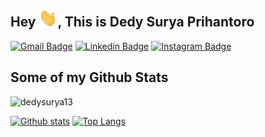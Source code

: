 ## Hey <img src="https://raw.githubusercontent.com/dedysurya13/dedysurya13/master/wave.gif" width="30px">, This is Dedy Surya Prihantoro
[![Gmail Badge](https://img.shields.io/badge/-hello@dedysurya.my.id-c14438?style=flat&logo=Gmail&logoColor=white&link=mailto:hello@dedysurya.my.id)](mailto:hello@dedysurya.my.id) 
[![Linkedin Badge](https://img.shields.io/badge/-dedysurya-0072b1?style=flat&logo=Linkedin&logoColor=white&link=https://www.linkedin.com/in/dedy-surya/)](https://www.linkedin.com/in/dedy-surya/) [![Instagram Badge](https://img.shields.io/badge/-dedysurya__-dd2a7b?style=flat&logo=instagram&logoColor=white&link=https://instagram.com/dedysurya__/)](https://www.instagram.com/dedysurya__/) 
## Some of my Github Stats
<p align=left> <img src=https://komarev.com/ghpvc/?username=dedysurya13 alt=dedysurya13 /> </p>

[![Github stats](https://github-readme-stats.vercel.app/api?username=dedysurya13&show_icons=true&theme=light&include_all_commits=true)](https://github.com/dedysurya13/github-readme-stats)
[![Top Langs](https://github-readme-stats.vercel.app/api/top-langs/?username=dedysurya13&layout=compact&theme=light)](https://github.com/dedysurya/github-readme-stats)
